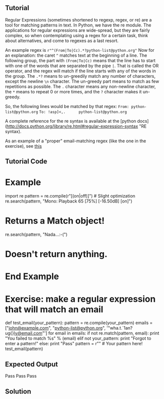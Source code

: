 Tutorial
--------

Regular Expressions (sometimes shortened to regexp, regex, or re) are a
tool for matching patterns in text. In Python, we have the re module.
The applications for regular expressions are wide-spread, but they are
fairly complex, so when contemplating using a regex for a certain task,
think about alternatives, and come to regexes as a last resort.

An example regex is `r"^(From|To|Cc).*?python-list@python.org"` Now for an
explanation:
the caret `^` matches text at the beginning of a line. The following
group, the part with `(From|To|Cc)` means that the line has to start with
one of the words that are separated by the pipe `|`. That is called
the OR operator, and the regex will match if the line starts with any
of the words in the group. The `.*?` means to un-greedily match any 
number of  characters, except the newline `\n` character. The un-greedy
part means to match as few repetitions as possible. The `.` character
means any non-newline character, the `*` means to repeat 0 or more
times, and the `?` character makes it un-greedy. 

So, the following lines would be matched by that regex:
`From: python-list@python.org`
`To: !asp]<,.      python-list@python.org`

A complete reference for the re syntax is available at the [python
docs](http://docs.python.org/library/re.html#regular-expression-syntax 
"RE syntax).

As an example of a "proper" email-matching regex (like the one in the
exercise), see [this](http://www.ex-parrot.com/pdw/Mail-RFC822-Address.html)

Tutorial Code
-------------
# Example
import re
pattern = re.compile(r"\[(on|off)\]") # Slight optimization
re.search(pattern, "Mono: Playback 65 [75%] [-16.50dB] [on]")
# Returns a Match object!
re.search(pattern, "Nada...:-(")
# Doesn't return anything.
# End Example

# Exercise: make a regular expression that will match an email
def test_email(your_pattern):
    pattern = re.compile(your_pattern)
    emails = ["john@example.com", "python-list@python.org", '"wha.t.`1an?ug{}ly@email.com"']
    for email in emails:
        if not re.match(pattern, email):
            print "You failed to match %s" % (email)
        elif not your_pattern:
            print "Forgot to enter a pattern!"
        else:
            print "Pass"
pattern = r"" # Your pattern here!
test_email(pattern)

Expected Output
---------------
Pass
Pass
Pass

Solution
--------